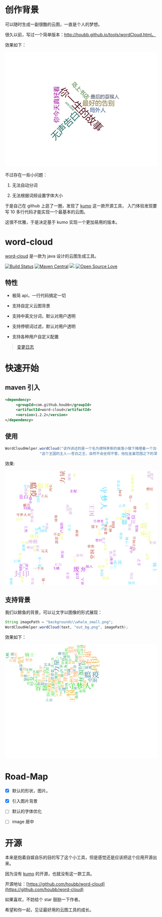 # 创作背景

可以随时生成一副很酷的云图，一直是个人的梦想。

很久以前，写过一个简单版本：http://houbb.github.io/tools/wordCloud.html。

效果如下：

![js_online](https://github.com/houbb/word-cloud/raw/master/js_online.png)

不过存在一些小问题：

1. 无法自动分词

2. 无法根据词频设置字体大小

于是自己在 github 上逛了一圈，发现了 [kumo](https://github.com/kennycason/kumo) 这一款开源工具，
入门体验发现要写 10 多行代码才能实现一个最基本的云图。

这很不优雅，于是决定基于 kumo 实现一个更加易用的版本。

# word-cloud

[word-cloud](https://github.com/houbb/word-cloud) 是一款为 java 设计的云图生成工具。

[![Build Status](https://travis-ci.com/houbb/word-cloud.svg?branch=master)](https://travis-ci.com/houbb/word-cloud)
[![Maven Central](https://maven-badges.herokuapp.com/maven-central/com.github.houbb/word-cloud/badge.svg)](http://mvnrepository.com/artifact/com.github.houbb/word-cloud)
[![](https://img.shields.io/badge/license-Apache2-FF0080.svg)](https://github.com/houbb/word-cloud/blob/master/LICENSE.txt)
[![Open Source Love](https://badges.frapsoft.com/os/v2/open-source.svg?v=103)](https://github.com/houbb/word-cloud)

## 特性

- 极简 api，一行代码搞定一切

- 支持自定义云图背景

- 支持中英文分词，默认对用户透明

- 支持停顿词过滤，默认对用户透明

- 支持各种用户自定义配置

> [变更日志](https://github.com/houbb/word-cloud/blob/master/CHANGELOG.md)

# 快速开始

## maven 引入

```xml
<dependency>
     <groupId>com.github.houbb</groupId>
     <artifactId>word-cloud</artifactId>
     <version>1.2.2</version>
</dependency>
```

## 使用

```java
WordCloudHelper.wordCloud("该作讲述的是一个名为德特茅斯的衰落小镇下掩埋着一个古老的废弃王国，名叫圣巢。这个王国被瘟疫所侵蚀而废弃，废弃的原因则是因为名为辐光的光之古神，她可以通过思想来传播瘟疫，被瘟疫侵蚀的虫子都会被本能所支配，失去心智。\n" +
                "这个王国的主人——苍白之王，自然不会坐视不管，他在圣巢范围之下的深渊，利用另一种远古力量“虚空”可以压制光明的特性，制造了容器一族。其中一位被选中的容器用来封印瘟疫，并被命名为空洞骑士。为了封印的稳固，白王寻找了三个守梦人来进一步巩固封印，三位守梦人的名称分别为守望者 - 卢瑞恩，导师 - 莫诺蒙，野兽 - 赫拉。但之后苍白之王不知去向，不完美的容器的力量的也变得逐渐虚弱，最终被辐光控制。主角就要穿过圣巢的各地，在安息之地中，我们受到曾经辐光的信徒和眷族——飞蛾族唯一留下的族人的帮助，获得了和辐光力量同源的梦之武器——梦之钉。梦之钉可以读取生物内心的想法，并可以打破守梦人的保护，进入到其梦境之中杀死守梦人。杀死了三位守梦人并解开封印后，可选的结局有到达十字路里的黑卵神殿打败空洞骑士或去到在“寻神者”更新中新加入的地点“神居”并挑战圣巢万神殿。");
```

效果:

![out.png](https://github.com/houbb/word-cloud/raw/master/out.png)

## 支持背景

我们以鲸鱼的背景，可以让文字以图像的形式展现：

```java
String imagePath = "backgrounds\\whale_small.png";
WordCloudHelper.wordCloud(text, "out_bg.png", imagePath);
```

效果如下：

![out_bg.png](https://github.com/houbb/word-cloud/raw/master/out_bg.png)

# Road-Map

- [x] 默认的形状，图片。

- [x] 引入图片背景

- [ ] 默认的字体优化

- [ ] image 居中

# 开源

本来是抱着自娱自乐的目的写了这个小工具，但是感觉还是应该把这个应用开源出来。

因为没有 [kumo](https://github.com/kennycason/kumo) 的开源，也就没有这一款工具。 

开源地址：[https://github.com/houbb/word-cloud](https://github.com/houbb/word-cloud)

如果喜欢，不妨给个 star 鼓励一下作者。

希望和你一起，见证最好用的云图工具的成长。